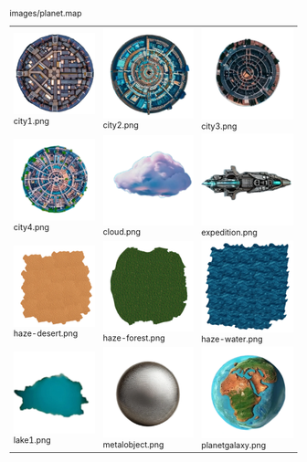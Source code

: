 images/planet.map
<table>
	<tr>
		<td><img src="https://github.com/zuckung/endless-sky-plugins-graphics/blob/main/images/planet.map/city1.png?raw=true" width="200"><br>
city1.png</td>
		<td><img src="https://github.com/zuckung/endless-sky-plugins-graphics/blob/main/images/planet.map/city2.png?raw=true" width="200"><br>
city2.png</td>
		<td><img src="https://github.com/zuckung/endless-sky-plugins-graphics/blob/main/images/planet.map/city3.png?raw=true" width="200"><br>
city3.png</td>
	</tr>
	<tr>
		<td><img src="https://github.com/zuckung/endless-sky-plugins-graphics/blob/main/images/planet.map/city4.png?raw=true" width="200"><br>
city4.png</td>
		<td><img src="https://github.com/zuckung/endless-sky-plugins-graphics/blob/main/images/planet.map/cloud.png?raw=true" width="200"><br>
cloud.png</td>
		<td><img src="https://github.com/zuckung/endless-sky-plugins-graphics/blob/main/images/planet.map/expedition.png?raw=true" width="200"><br>
expedition.png</td>
	</tr>
	<tr>
		<td><img src="https://github.com/zuckung/endless-sky-plugins-graphics/blob/main/images/planet.map/haze-desert.png?raw=true" width="200"><br>
haze-desert.png</td>
		<td><img src="https://github.com/zuckung/endless-sky-plugins-graphics/blob/main/images/planet.map/haze-forest.png?raw=true" width="200"><br>
haze-forest.png</td>
		<td><img src="https://github.com/zuckung/endless-sky-plugins-graphics/blob/main/images/planet.map/haze-water.png?raw=true" width="200"><br>
haze-water.png</td>
	</tr>
	<tr>
		<td><img src="https://github.com/zuckung/endless-sky-plugins-graphics/blob/main/images/planet.map/lake1.png?raw=true" width="200"><br>
lake1.png</td>
		<td><img src="https://github.com/zuckung/endless-sky-plugins-graphics/blob/main/images/planet.map/metalobject.png?raw=true" width="200"><br>
metalobject.png</td>
		<td><img src="https://github.com/zuckung/endless-sky-plugins-graphics/blob/main/images/planet.map/planetgalaxy.png?raw=true" width="200"><br>
planetgalaxy.png</td>
	</tr>
</table>

